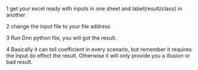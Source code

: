 1 get your excel ready with inputs in one sheet and label(result/class) in another

2 change the input file to your file address

3 Run Dnn python file, you will got the result.

4 Basically it can tell coefficient in every scenario, but remember it requires the input do effect the result. Otherwise it will only provide you a illusion or bad result.
